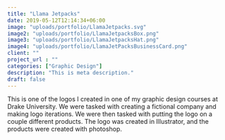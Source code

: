 ```yaml
---
title: "Llama Jetpacks"
date: 2019-05-12T12:14:34+06:00
image: "uploads/portfolio/LlamaJetpacks.svg"
image2: "uploads/portfolio/LlamaJetpacksBox.png"
image3: "uploads/portfolio/LlamaJetpacksHat.png"
image4: "uploads/portfolio/LlamaJetPacksBusinessCard.png"
client: ""
project_url : ""
categories: ["Graphic Design"]
description: "This is meta description."
draft: false
---
```


This is one of the logos I created in one of my graphic design courses at Drake University. We were tasked with creating a fictional company and making logo iterations. We were then tasked with putting the logo on a couple different products. The logo was created in Illustrator, and the products were created with photoshop. 

